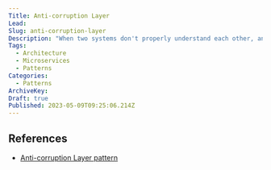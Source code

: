 ```yaml
---
Title: Anti-corruption Layer
Lead: 
Slug: anti-corruption-layer
Description: "When two systems don't properly understand each other, an anti-corruption layer can be introduced to protect the new architecture"
Tags:
  - Architecture
  - Microservices
  - Patterns
Categories:
  - Patterns
ArchiveKey:
Draft: true
Published: 2023-05-09T09:25:06.214Z
---
```


## References

* [Anti-corruption Layer pattern](https://learn.microsoft.com/en-us/azure/architecture/patterns/anti-corruption-layer)
